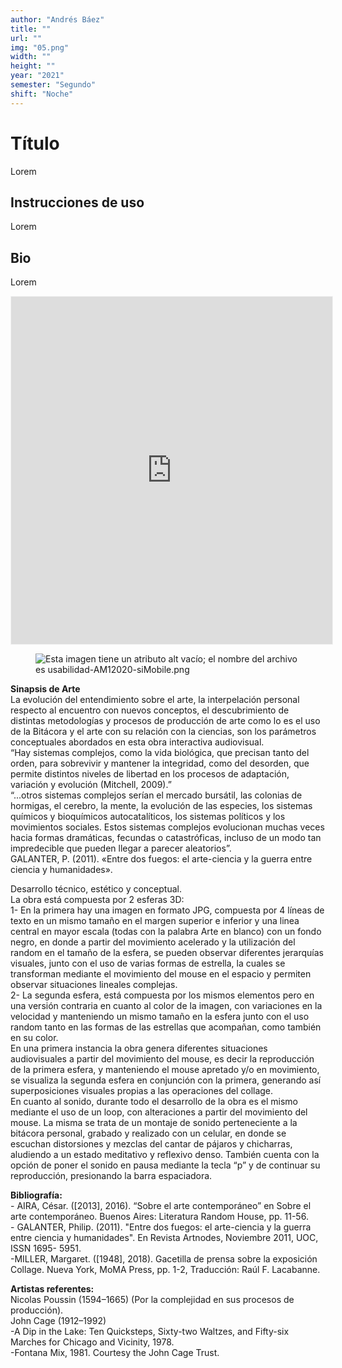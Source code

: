 ```yaml
---
author: "Andrés Báez"
title: ""
url: ""
img: "05.png"
width: ""
height: ""
year: "2021"
semester: "Segundo"
shift: "Noche"
---
```


<p></p>

# Título

Lorem 

## Instrucciones de uso 

Lorem

## Bio

Lorem

<!-- wp:html -->
<p align="center"><iframe width="514" height="556" frameborder="0" scrolling="no" style="width:514px; margin:0 auto!important;border: 1px solid #F2F2F3; z-index: 100;" src="
https://editor.p5js.org/semiosis_infinita/full/F4NzI-fv3
"></iframe></p>
<!-- /wp:html -->

<!-- wp:image {"align":"center"} -->
<div class="wp-block-image"><figure class="aligncenter"><img src="https://am1-lacabanne.atamvirtual.com.ar/wp-content/uploads/2020/12/usabilidad-AM12020-siMobile.png" alt="Esta imagen tiene un atributo alt vacío; el nombre del archivo es usabilidad-AM12020-siMobile.png"/></figure></div>
<!-- /wp:image -->

<p><!--EndFragment--></p>
<p><strong>Sinapsis de Arte</strong><br>La evolución del entendimiento sobre el arte, la interpelación personal respecto al encuentro con nuevos conceptos, el descubrimiento de distintas metodologías y procesos de producción de arte como lo es el uso de la Bitácora y el arte con su relación con la ciencias, son los parámetros conceptuales abordados en esta obra interactiva audiovisual.<br>“Hay sistemas complejos, como la vida biológica, que precisan tanto del orden, para sobrevivir y mantener la integridad, como del desorden, que permite distintos niveles de libertad en los procesos de adaptación, variación y evolución (Mitchell, 2009).”<br>“...otros sistemas complejos serían el mercado bursátil, las colonias de hormigas, el cerebro, la mente, la evolución de las especies, los sistemas químicos y bioquímicos autocatalíticos, los sistemas políticos y los movimientos sociales. Estos sistemas complejos evolucionan muchas veces hacia formas dramáticas, fecundas o catastróficas, incluso de un modo tan impredecible que pueden llegar a parecer aleatorios”.<br>GALANTER, P. (2011). «Entre dos fuegos: el arte-ciencia y la guerra entre ciencia y humanidades».</p>
<p>Desarrollo técnico, estético y conceptual.<br>La obra está compuesta por 2 esferas 3D:<br>1- En la primera hay una imagen en formato JPG, compuesta por 4 líneas de texto en un mismo tamaño en el margen superior e inferior y una linea central en mayor escala (todas con la palabra Arte en blanco) con un fondo negro, en donde a partir del movimiento acelerado y la utilización del random en el tamaño de la esfera, se pueden observar diferentes jerarquías visuales, junto con el uso de varias formas de estrella, la cuales se transforman mediante el movimiento del mouse en el espacio y permiten observar situaciones lineales complejas.<br>2- La segunda esfera, está compuesta por los mismos elementos pero en una versión contraria en cuanto al color de la imagen, con variaciones en la velocidad y manteniendo un mismo tamaño en la esfera junto con el uso random tanto en las formas de las estrellas que acompañan, como también en su color.<br>En una primera instancia la obra genera diferentes situaciones audiovisuales a partir del movimiento del mouse, es decir la reproducción de la primera esfera, y manteniendo el mouse apretado y/o en movimiento, se visualiza la segunda esfera en conjunción con la primera, generando así superposiciones visuales propias a las operaciones del collage.<br>En cuanto al sonido, durante todo el desarrollo de la obra es el mismo mediante el uso de un loop, con alteraciones a partir del movimiento del mouse. La misma se trata de un montaje de sonido perteneciente a la bitácora personal, grabado y realizado con un celular, en donde se escuchan distorsiones y mezclas del cantar de pájaros y chicharras, aludiendo a un estado meditativo y reflexivo denso. También cuenta con la opción de poner el sonido en pausa mediante la tecla “p” y de continuar su reproducción, presionando la barra espaciadora.</p>
<p><strong>Bibliografía:</strong><br>- AIRA, César. ([2013], 2016). “Sobre el arte contemporáneo” en Sobre el arte contemporáneo. Buenos Aires: Literatura Random House, pp. 11-56.<br>- GALANTER, Philip. (2011). "Entre dos fuegos: el arte-ciencia y la guerra entre ciencia y humanidades". En Revista Artnodes, Noviembre 2011, UOC, ISSN 1695- 5951. <br>-MILLER, Margaret. ([1948], 2018). Gacetilla de prensa sobre la exposición Collage. Nueva York, MoMA Press, pp. 1-2, Traducción: Raúl F. Lacabanne.</p>
<p><strong>Artistas referentes:</strong> <br>Nicolas Poussin (1594–1665) (Por la complejidad en sus procesos de producción).<br>John Cage (1912–1992)<br>-A Dip in the Lake: Ten Quicksteps, Sixty-two Waltzes, and Fifty-six Marches for Chicago and Vicinity, 1978.<br>-Fontana Mix, 1981. Courtesy the John Cage Trust.</p>
<p>
</p>